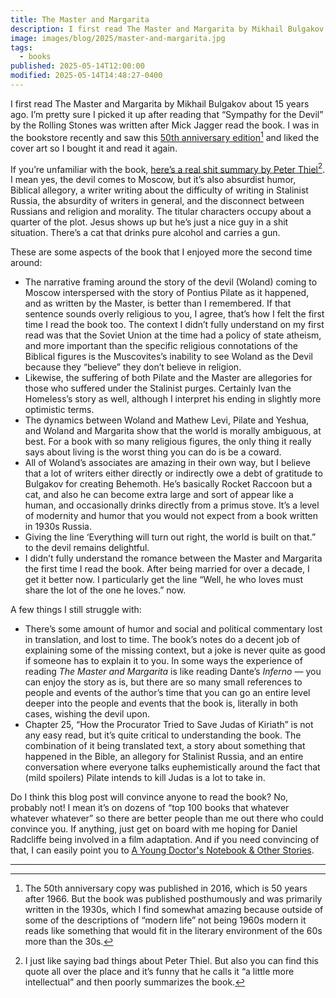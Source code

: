 ```yaml
---
title: The Master and Margarita
description: I first read The Master and Margarita by Mikhail Bulgakov about 15 years ago. I’m pretty sure I picked it up after reading that “Sympathy for the Devil” by the Rolling Stones was written after Mick Jagger read the book.
image: images/blog/2025/master-and-margarita.jpg
tags:
  - books
published: 2025-05-14T12:00:00
modified: 2025-05-14T14:48:27-0400
---
```

I first read The Master and Margarita by Mikhail Bulgakov about 15 years ago. I’m pretty sure I picked it up after reading that “Sympathy for the Devil” by the Rolling Stones was written after Mick Jagger read the book. I was in the bookstore recently and saw this [50th anniversary edition](https://bookshop.org/p/books/the-master-and-margarita-mikhail-bulgakov/6708240?ean=9780143108276&next=t)[^1] and liked the cover art so I bought it and read it again.

If you’re unfamiliar with the book, [here’s a real shit summary by Peter Thiel](https://recommentions.com/peter-thiel/books/the-master-and-margarita-by-mikhail-bulgakov/)[^2]. I mean yes, the devil comes to Moscow, but it’s also absurdist humor, Biblical allegory, a writer writing about the difficulty of writing in Stalinist Russia, the absurdity of writers in general, and the disconnect between Russians and religion and morality. The titular characters occupy about a quarter of the plot. Jesus shows up but he’s just a nice guy in a shit situation. There’s a cat that drinks pure alcohol and carries a gun.

These are some aspects of the book that I enjoyed more the second time around:

- The narrative framing around the story of the devil (Woland) coming to Moscow interspersed with the story of Pontius Pilate as it happened, and as written by the Master, is better than I remembered. If that sentence sounds overly religious to you, I agree, that’s how I felt the first time I read the book too. The context I didn’t fully understand on my first read was that the Soviet Union at the time had a policy of state atheism, and more important than the specific religious connotations of the Biblical figures is the Muscovites’s inability to see Woland as the Devil because they “believe” they don’t believe in religion.
- Likewise, the suffering of both Pilate and the Master are allegories for those who suffered under the Stalinist purges. Certainly Ivan the Homeless’s story as well, although I interpret his ending in slightly more optimistic terms.
- The dynamics between Woland and Mathew Levi, Pilate and Yeshua, and Woland and Margarita show that the world is morally ambiguous, at best. For a book with so many religious figures, the only thing it really says about living is the worst thing you can do is be a coward.
- All of Woland’s associates are amazing in their own way, but I believe that a lot of writers either directly or indirectly owe a debt of gratitude to Bulgakov for creating Behemoth. He’s basically Rocket Raccoon but a cat, and also he can become extra large and sort of appear like a human, and occasionally drinks directly from a primus stove. It’s a level of modernity and humor that you would not expect from a book written in 1930s Russia.
- Giving the line ‘Everything will turn out right, the world is built on that.” to the devil remains delightful.
- I didn’t fully understand the romance between the Master and Margarita the first time I read the book. After being married for over a decade, I get it better now. I particularly get the line “Well, he who loves must share the lot of the one he loves.” now.

A few things I still struggle with:

- There’s some amount of humor and social and political commentary lost in translation, and lost to time. The book’s notes do a decent job of explaining some of the missing context, but a joke is never quite as good if someone has to explain it to you. In some ways the experience of reading _The Master and Margarita_ is like reading Dante’s _Inferno_ — you can enjoy the story as is, but there are so many small references to people and events of the author’s time that you can go an entire level deeper into the people and events that the book is, literally in both cases, wishing the devil upon.
- Chapter 25, “How the Procurator Tried to Save Judas of Kiriath” is not any easy read, but it’s quite critical to understanding the book. The combination of it being translated text, a story about something that happened in the Bible, an allegory for Stalinist Russia, and an entire conversation where everyone talks euphemistically around the fact that (mild spoilers) Pilate intends to kill Judas is a lot to take in.

Do I think this blog post will convince anyone to read the book? No, probably not! I mean it’s on dozens of “top 100 books that whatever whatever whatever” so there are better people than me out there who could convince you. If anything, just get on board with me hoping for Daniel Radcliffe being involved in a film adaptation. And if you need convincing of that, I can easily point you to [A Young Doctor's Notebook & Other Stories](https://www.imdb.com/title/tt2164430/).

---

[^1]: The 50th anniversary copy was published in 2016, which is 50 years after 1966. But the book was published posthumously and was primarily written in the 1930s, which I find somewhat amazing because outside of some of the descriptions of “modern life” not being 1960s modern it reads like something that would fit in the literary environment of the 60s more than the 30s.  

[^2]: I just like saying bad things about Peter Thiel. But also you can find this quote all over the place and it’s funny that he calls it “a little more intellectual” and then poorly summarizes the book.